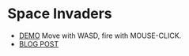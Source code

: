 # Space Invaders

* [DEMO](https://errvald.github.io/Space-Invaders/) Move with WASD, fire with MOUSE-CLICK.
* [BLOG POST](https://errvald.github.io/post/making-of-space-invaders-threejs/)
